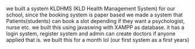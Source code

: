 we built a system KLDHMS (KLD Health Management System) for our school, since the booking system is paper based we made a system that Patients(students) can book a slot depending if they want a psychologist, nurse etc.
we built this using javaswing with XAMPP as database. 
it has a login system, register system and admin can create doctors if anyone applied that is. we built this for a month lol (our first system as a first years)
